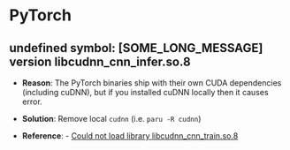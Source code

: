 # PyTorch

## undefined symbol: [SOME_LONG_MESSAGE] version libcudnn_cnn_infer.so.8

- **Reason**: The PyTorch binaries ship with their own CUDA dependencies (including cuDNN), but if you installed cuDNN locally then it causes error.

- **Solution**: Remove local `cudnn` (i.e. `paru -R cudnn`)

- **Reference**: - [Could not load library libcudnn_cnn_train.so.8](https://discuss.pytorch.org/t/could-not-load-library-libcudnn-cnn-train-so-8-but-im-sure-that-i-have-set-the-right-ld-library-path/190277)

